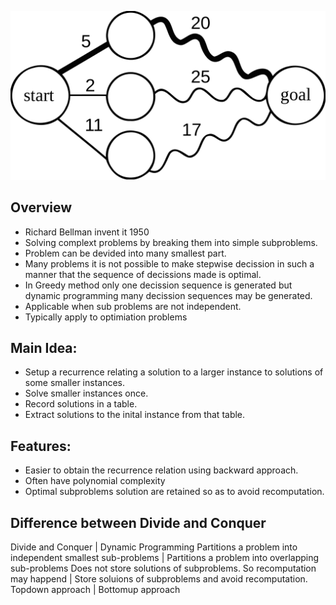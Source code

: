 ﻿![overview](https://github.com/habibsql/TheAlgorithms/blob/master/Src/TheAlgorithms/DynamicProgramming/ov.png?raw=true)

## Overview

* Richard Bellman invent it 1950
* Solving complext problems by breaking them into simple subproblems.
* Problem can be devided into many smallest part.
* Many problems it is not possible to make stepwise decission in such a manner that the
sequence of decissions made is optimal.
* In Greedy method only one decission sequence is generated but dynamic programming
many decission sequences may be generated.
* Applicable when sub problems are not independent.
* Typically apply to optimiation problems

## Main Idea:
* Setup a recurrence relating a solution to a larger instance to solutions of some smaller instances.
* Solve smaller instances once.
* Record solutions in a table.
* Extract solutions to the inital instance from that table.

## Features:
* Easier to obtain the recurrence relation using backward approach.
* Often have polynomial complexity
* Optimal subproblems solution are retained so as to avoid recomputation.

## Difference between Divide and Conquer
Divide and Conquer | Dynamic Programming
Partitions a problem into independent smallest sub-problems | Partitions a problem into overlapping sub-problems
Does not store solutions of subproblems. So recomputation may happend | Store soluions of subproblems and avoid recomputation.
Topdown approach | Bottomup approach

